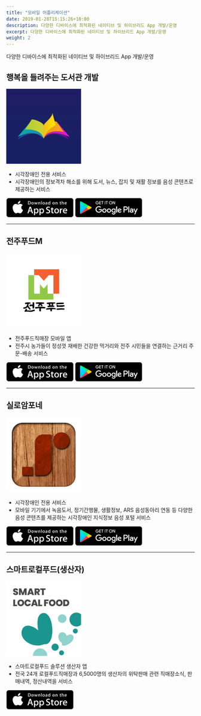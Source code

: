 ```yaml
---
title: "모바일 어플리케이션"
date: 2019-01-28T15:15:26+10:00
description: 다양한 디바이스에 최적화된 네이티브 및 하이브리드 App 개발/운영
excerpt: 다양한 디바이스에 최적화된 네이티브 및 하이브리드 App 개발/운영
weight: 2
---
```


다양한 디바이스에 최적화된 네이티브 및 하이브리드 App 개발/운영

## 행복을 들려주는 도서관 개발

<img class="rounded mb-0 shadow" src="/images/services/mobile/happylib.webp" alt="행복을 들려주는 도서관" style="width: 200px;" />

- 시각장애인 전용 서비스
- 시각장애인의 정보격차 해소를 위해 도서, 뉴스, 잡지 및 재활 정보를 음성 콘텐츠로 제공하는 서비스

<a href="https://apps.apple.com/kr/app/%ED%96%89%EB%B3%B5%EC%9D%84-%EB%93%A4%EB%A0%A4%EC%A3%BC%EB%8A%94-%EB%8F%84%EC%84%9C%EA%B4%80/id455492569"><img class="mt-0" src="/images/services/mobile/appstore.png" alt="앱스토어 다운로드" /></a>
<a href="https://play.google.com/store/apps/details?id=com.cbs.happylib&hl=ko"><img class="mt-0" src="/images/services/mobile/googleplay.png" alt="구글 플레이 다운로드" /></a>

---

## 전주푸드M

<img class="rounded mb-0 border shadow" src="/images/services/mobile/o4o.webp" alt="전주푸드M" style="width: 200px;" />

- 전주푸드직매장 모바일 앱
- 전주시 농가들이 정성껏 재배한 건강한 먹거리와 전주 시민들을 연결하는 근거리 주문-배송 서비스

<a href="https://apps.apple.com/kr/app/%EC%A0%84%EC%A3%BC%ED%91%B8%EB%93%9Cm/id6469088301"><img class="mt-0" src="/images/services/mobile/appstore.png" alt="앱스토어 다운로드" /></a>
<a href="https://play.google.com/store/apps/details?id=kr.co.happyict.o4o&hl=ko"><img class="mt-0" src="/images/services/mobile/googleplay.png" alt="구글 플레이 다운로드" /></a>

---

## 실로암포네

<img class="rounded mb-0 border shadow" src="/images/services/mobile/siloampone.webp" alt="실로암포네" style="width: 200px;" />

- 시각장애인 전용 서비스
- 모바일 기기에서 녹음도서, 정기간행물, 생활정보, ARS 음성동아리 연동 등 다양한 음성 콘텐츠를 제공하는 시각장애인 지식정보 음성 포털 서비스

<a href="https://apps.apple.com/kr/app/%EC%8B%A4%EB%A1%9C%EC%95%94%ED%8F%AC%EB%84%A4/id1072704764"><img class="mt-0" src="/images/services/mobile/appstore.png" alt="앱스토어 다운로드" /></a>
<a href="https://play.google.com/store/apps/details?id=com.neoacc.siloarm&pcampaignid=web_share"><img class="mt-0" src="/images/services/mobile/googleplay.png" alt="구글 플레이 다운로드" /></a>

---

## 스마트로컬푸드(생산자)

<img class="rounded mb-0 border shadow" src="/images/services/mobile/smartlocalfood.webp" alt="스마트로컬푸드(생산자)" style="width: 200px;" />

- 스마트로컬푸드 솔루션 생산자 앱
- 전국 24개 로컬푸드직매장과 6,5000명의 생산자의 위탁판매 관련 직매장소식, 판매내역, 정산내역을 서비스

<a href="https://apps.apple.com/kr/app/%EC%8A%A4%EB%A7%88%ED%8A%B8%EB%A1%9C%EC%BB%AC%ED%91%B8%EB%93%9C-%EC%83%9D%EC%82%B0%EC%9E%90/id1585926522"><img class="mt-0" src="/images/services/mobile/appstore.png" alt="앱스토어 다운로드" /></a>
